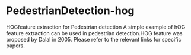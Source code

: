 # PedestrianDetection-hog
HOGfeature extraction for Pedestrian detection 
A simple example of hOG feature extraction can be used in pedestrian detection.HOG feature was proposed by Dalal in 2005. Please refer to the relevant links for specific papers.
